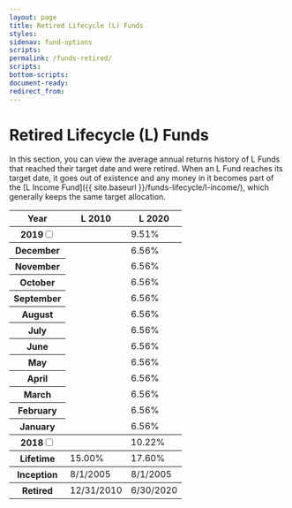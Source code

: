 ```yaml
---
layout: page
title: Retired Lifecycle (L) Funds
styles:
sidenav: fund-options
scripts:
permalink: /funds-retired/
scripts:
bottom-scripts:
document-ready:
redirect_from:
---
```


# Retired Lifecycle (L) Funds

In this section, you can view the average annual returns history of L Funds that reached their target date and were retired. When an L Fund reaches its target date, it goes out of existence and any money in it becomes part of the [L Income Fund]({{ site.baseurl }}/funds-lifecycle/l-income/), which generally keeps the same target allocation.

<section id="rates-of-return-section" class="rates-of-return-table">

<div id="rates-of-return-table" class="table-side-scroll">
<table class="rates-of-return-table">
  <colgroup><col class="column-width"></colgroup>
  <thead>
    <tr>
    <th scope="col">Year</th>
    <th scope="col" class="border-l-fund nobr col1">L 2010</th>
    <th scope="col" class="border-l-fund nobr col2">L 2020</th>
    </tr>
  </thead>
  <!-- Annual return (2019)-->
  <!-- DAV, add scope="row" to all annual table headers -->
  <tbody class="annual-returns">
    <tr>
      <th scope="row"><label id="year_2019_label" for="year_2019">2019</label><input type="checkbox" id="year_2019" onclick="toggleTableMonths('year_2019')"></th>
      <td class="col1 empty-table-cell"></td>
      <td class="col2">9.51%</td>
    </tr>
  </tbody>
      <!-- Monthly returns (2019) -->
      <!-- DAV, add scope="row" to all monthly table headers -->
      <tbody id="year_2019_months" class="monthly-returns">
        <tr>
          <th scope="row">December</th>
          <td class="col1 empty-table-cell"></td>
          <td class="col2">6.56%</td>
        </tr>
        <tr>
          <th scope="row">November</th>
          <td class="col1 empty-table-cell"></td>
          <td class="col2">6.56%</td>
        </tr>
        <tr>
          <th scope="row">October</th>
          <td class="col1 empty-table-cell"></td>
          <td class="col2">6.56%</td>
        </tr>
        <tr>
          <th scope="row">September</th>
          <td class="col1 empty-table-cell"></td>
          <td class="col2">6.56%</td>
        </tr>
        <tr>
          <th scope="row">August</th>
          <td class="col1 empty-table-cell"></td>
          <td class="col2">6.56%</td>
        </tr>
        <tr>
          <th scope="row">July</th>
          <td class="col1 empty-table-cell"></td>
          <td class="col2">6.56%</td>
        </tr>
        <tr>
          <th scope="row">June</th>
          <td class="col1 empty-table-cell"></td>
          <td class="col2">6.56%</td>
        </tr>
        <tr>
          <th scope="row">May</th>
          <td class="col1 empty-table-cell"></td>
          <td class="col2">6.56%</td>
        </tr>
        <tr>
          <th scope="row">April</th>
          <td class="col1 empty-table-cell"></td>
          <td class="col2">6.56%</td>
        </tr>
        <tr>
          <th scope="row">March</th>
          <td class="col1 empty-table-cell"></td>
          <td class="col2">6.56%</td>
        </tr>
        <tr>
          <th scope="row">February</th>
          <td class="col1 empty-table-cell"></td>
          <td class="col2">6.56%</td>
        </tr>
        <tr>
          <th scope="row">January</th>
          <td class="col1 empty-table-cell"></td>
          <td class="col2">6.56%</td>
        </tr>
      </tbody>
  <!-- Annual return (2018) -->
  <tbody class="annual-returns">
    <tr>
      <th scope="row"><label id="year_2018_label" for="year_2018">2018</label><input type="checkbox" id="year_2018" onclick="toggleTableMonths('year_2018')"></th>
      <td class="col1 empty-table-cell"></td>
      <td class="col2">10.22%</td>
    </tr>
  </tbody>
      <!-- Monthly returns (2018)...would go here. You get the idea. -->
  <!-- Lifetime returns -->
  <tbody class="lifetime-returns">
    <tr>
      <th scope="row">Lifetime</th>
      <td class="col1">15.00%</td>
      <td class="col2">17.60%</td>
    </tr>
  </tbody>
  <!-- Inception date -->
  <tbody>
    <tr>
      <th scope="row">Inception</th>
      <td class="col1">8/1/2005</td>
      <td class="col2">8/1/2005</td>
    </tr>
  </tbody>
  <!-- Retirement date -->
  <tbody>
    <tr>
      <th scope="row">Retired</th>
      <td class="col1">12/31/2010</td>
      <td class="col2">6/30/2020</td>
    </tr>
  </tbody>
</table>
</div>
</section>
